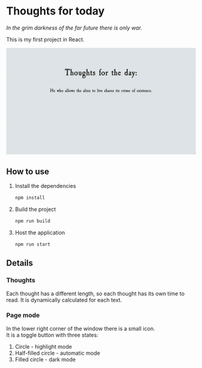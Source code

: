# Thoughts for today

_In the grim darkness of the far future there is only war._

This is my first project in React.

![demo](./demo.gif)

## How to use

1. Install the dependencies
   ```bash
   npm install
   ```
2. Build the project
   ```bash
   npm run build
   ```
3. Host the application
   ```bash
   npm run start
   ```

## Details

### Thoughts

Each thought has a different length, so each thought has its own time to read. It is dynamically calculated for each text.

### Page mode

In the lower right corner of the window there is a small icon.  
It is a toggle button with three states:

1. Circle - highlight mode
2. Half-filled circle - automatic mode
3. Filled circle - dark mode
